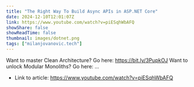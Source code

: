```yaml
---
title: "The Right Way To Build Async APIs in ASP.NET Core"
date: 2024-12-10T12:01:07Z
link: https://www.youtube.com/watch?v=piESqhWbAFQ
showShare: false
showReadTime: false
thumbnail: images/dotnet.png
tags: ["milanjovanovic.tech"]
---
```

Want to master Clean Architecture? Go here: https://bit.ly/3PupkOJ Want to unlock Modular Monoliths? Go here: ...

- Link to article: https://www.youtube.com/watch?v=piESqhWbAFQ